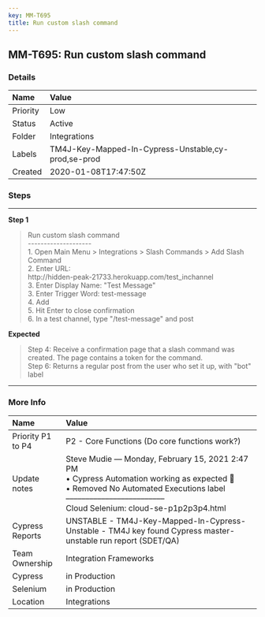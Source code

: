 ```yaml
---
key: MM-T695
title: Run custom slash command
---
```


## MM-T695: Run custom slash command

### Details

| Name     | Value                                               |
| :------- | :-------------------------------------------------- |
| Priority | Low                                                 |
| Status   | Active                                              |
| Folder   | Integrations                                        |
| Labels   | TM4J-Key-Mapped-In-Cypress-Unstable,cy-prod,se-prod |
| Created  | 2020-01-08T17:47:50Z                                |

### Steps

<hr/>

**Step 1**

> <article>Run custom slash command<br />--------------------<br />1. Open Main Menu &gt; Integrations &gt; Slash Commands &gt; Add Slash Command<br />2. Enter URL: <br />http://hidden-peak-21733.herokuapp.com/test_inchannel<br />3. Enter Display Name: &quot;Test Message&quot;<br />3. Enter Trigger Word: test-message<br />4. Add<br />5. Hit Enter to close confirmation<br />6. In a test channel, type &quot;/test-message&quot; and post</article>

**Expected**

> <article>Step 4: Receive a confirmation page that a slash command was created. The page contains a token for the command.<br />Step 6: Returns a regular post from the user who set it up, with &quot;bot&quot; label</article>

<hr/>

### More Info

| Name              | Value                                                                                                                                                                                                           |
| :---------------- | :-------------------------------------------------------------------------------------------------------------------------------------------------------------------------------------------------------------- |
| Priority P1 to P4 | P2 - Core Functions (Do core functions work?)                                                                                                                                                                   |
| Update notes      | Steve Mudie — Monday, February 15, 2021 2:47 PM<br>• Cypress Automation working as expected 🎉<br>• Removed No Automated Executions label<br>–––––––––––––––––––––––––<br>Cloud Selenium: cloud-se-p1p2p3p4.html |
| Cypress Reports   | UNSTABLE - TM4J-Key-Mapped-In-Cypress-Unstable - TM4J key found Cypress master-unstable run report (SDET/QA)                                                                                                    |
| Team Ownership    | Integration Frameworks                                                                                                                                                                                          |
| Cypress           | in Production                                                                                                                                                                                                   |
| Selenium          | in Production                                                                                                                                                                                                   |
| Location          | Integrations                                                                                                                                                                                                    |
